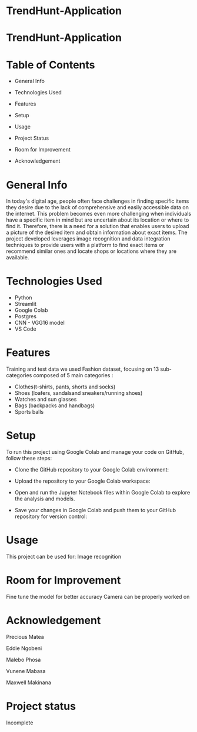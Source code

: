 # TrendHunt-Application
# TrendHunt-Application
# Table of Contents

* General Info

* Technologies Used

* Features

* Setup

* Usage

* Project Status

* Room for Improvement

* Acknowledgement

# General Info

In today's digital age, people often face challenges in finding specific items they desire due to the lack of comprehensive and easily accessible data on the internet. This problem becomes even more challenging when individuals have a specific item in mind but are uncertain about its location or where to find it. Therefore, there is a need for a solution that enables users to upload a picture of the desired item and obtain information about exact items.
The project developed leverages image recognition and data integration techniques to provide users with a platform to find exact items or recommend similar ones and locate shops or locations where they are available.

# Technologies Used

* Python
* Streamlit
* Google Colab
* Postgres
* CNN - VGG16 model
* VS Code


# Features
Training and test data we used Fashion dataset, focusing on 13 sub-categories composed of 5 main categories : 
- Clothes(t-shirts, pants, shorts and socks)
- Shoes (loafers, sandalsand sneakers/running shoes)
- Watches and sun glasses
- Bags (backpacks and handbags)
- Sports balls



# Setup

To run this project using Google Colab and manage your code on GitHub, follow these steps:

* Clone the GitHub repository to your Google Colab environment:

* Upload the repository to your Google Colab workspace:

* Open and run the Jupyter Notebook files within Google Colab to explore the analysis and models.

* Save your changes in Google Colab and push them to your GitHub repository for version control:

# Usage

This project can be used for:
Image recognition

# Room for Improvement
Fine tune the model for better accuracy
Camera can be properly worked on

# Acknowledgement

Precious Matea

Eddie Ngobeni

Malebo Phosa

Vunene Mabasa

Maxwell Makinana

# Project status
Incomplete
